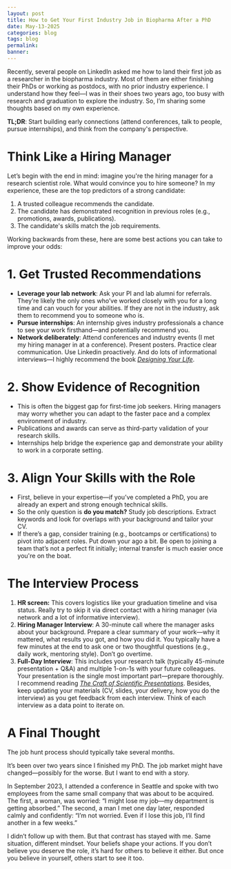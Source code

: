```yaml
---
layout: post
title: How to Get Your First Industry Job in Biopharma After a PhD
date: May-13-2025
categories: blog
tags: blog
permalink: 
banner: 
---
```


Recently, several people on LinkedIn asked me how to land their first job as a researcher in the biopharma industry. Most of them are either finishing their PhDs or working as postdocs, with no prior industry experience. I understand how they feel—I was in their shoes two years ago, too busy with research and graduation to explore the industry. So, I’m sharing some thoughts based on my own experience.

**TL;DR**: Start building early connections (attend conferences, talk to people, pursue internships), and think from the company's perspective.

# Think Like a Hiring Manager

Let’s begin with the end in mind: imagine you're the hiring manager for a research scientist role. What would convince you to hire someone? In my experience, these are the top predictors of a strong candidate:

1. A trusted colleague recommends the candidate.
2. The candidate has demonstrated recognition in previous roles (e.g., promotions, awards, publications).
3. The candidate's skills match the job requirements.

Working backwards from these, here are some best actions you can take to improve your odds:

# 1. Get Trusted Recommendations

- **Leverage your lab network**: Ask your PI and lab alumni for referrals. They’re likely the only ones who’ve worked closely with you for a long time and can vouch for your abilities. If they are not in the industry, ask them to recommend you to someone who is.
- **Pursue internships**: An internship gives industry professionals a chance to see your work firsthand—and potentially recommend you.
- **Network deliberately**: Attend conferences and industry events (I met my hiring manager in at a conference). Present posters. Practice clear communication. Use Linkedin proactively. And do lots of informational interviews—I highly recommend the book [*Designing Your Life*](https://www.amazon.com/Designing-Your-Life-Well-Lived-Joyful/dp/1101875321).

# 2. Show Evidence of Recognition

- This is often the biggest gap for first-time job seekers. Hiring managers may worry whether you can adapt to the faster pace and a complex environment of industry. 
- Publications and awards can serve as third-party validation of your research skills.
- Internships help bridge the experience gap and demonstrate your ability to work in a corporate setting.

# 3. Align Your Skills with the Role

- First, believe in your expertise—if you’ve completed a PhD, you are already an expert and strong enough technical skills.
- So the only question is **do you match?** Study job descriptions. Extract keywords and look for overlaps with your background and tailor your CV.
- If there’s a gap, consider training (e.g., bootcamps or certifications) to pivot into adjacent roles. Put down your ago a bit. Be open to joining a team that’s not a perfect fit initially; internal transfer is much easier once you're on the boat.

# The Interview Process

1. **HR screen:** This covers logistics like your graduation timeline and visa status. Really try to skip it via direct contact with a hiring manager (via network and a lot of informative interview). 
2. **Hiring Manager Interview**: A 30-minute call where the manager asks about your background. Prepare a clear summary of your work—why it mattered, what results you got, and how you did it. You typically have a few minutes at the end to ask one or two thoughtful questions (e.g., daily work, mentoring style). Don’t go overtime.
3. **Full-Day Interview**: This includes your research talk (typically 45-minute presentation + Q&A) and multiple 1-on-1s with your future colleagues. Your presentation is the single most important part—prepare thoroughly. I recommend reading [*The Craft of Scientific Presentations*](https://www.goodreads.com/book/show/22722985-the-craft-of-scientific-presentations). Besides, keep updating your materials (CV, slides, your delivery, how you do the interview) as you get feedback from each interview. Think of each interview as a data point to iterate on. 

# A Final Thought

The job hunt process should typically take several months. 

It’s been over two years since I finished my PhD. The job market might have changed—possibly for the worse. But I want to end with a story.

In September 2023, I attended a conference in Seattle and spoke with two employees from the same small company that was about to be acquired. The first, a woman, was worried: “I might lose my job—my department is getting absorbed.” The second, a man I met one day later, responded calmly and confidently: “I’m not worried. Even if I lose this job, I’ll find another in a few weeks.”

I didn’t follow up with them. But that contrast has stayed with me. Same situation, different mindset. Your beliefs shape your actions. If you don’t believe you deserve the role, it’s hard for others to believe it either. But once you believe in yourself, others start to see it too.

